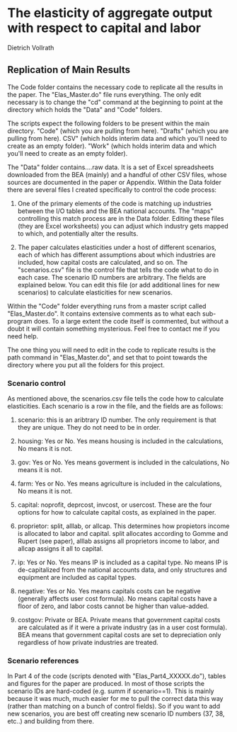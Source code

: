 # The elasticity of aggregate output with respect to capital and labor
Dietrich Vollrath

## Replication of Main Results
The Code folder contains the necessary code to replicate all the results in the paper. The "Elas_Master.do" file runs everything. The only edit necessary is to change the "cd" command at the beginning to point at the directory which holds the "Data" and "Code" folders. 

The scripts expect the following folders to be present within the main directory. "Code" (which you are pulling from here). "Drafts" (which you are pulling from here). CSV" (which holds interim data and which you'll need to create as an empty folder). "Work" (which holds interim data and which you'll need to create as an empty folder). 

The "Data" folder contains....raw data. It is a set of Excel spreadsheets downloaded from the BEA (mainly) and a handful of other CSV files, whose sources are documented in the paper or Appendix. Within the Data folder there are several files I created specifically to control the code process:

1. One of the primary elements of the code is matching up industries between the I/O tables and the BEA national accounts. The "maps" controlling this match process are in the Data folder. Editing these files (they are Excel worksheets) you can adjust which industry gets mapped to which, and potentially alter the results. 

2. The paper calculates elasticities under a host of different scenarios, each of which has different assumptions about which industries are included, how capital costs are calculated, and so on. The "scenarios.csv" file is the control file that tells the code what to do in each case. The scenario ID numbers are arbitrary. The fields are explained below. You can edit this file (or add additional lines for new scenarios) to calculate elasticities for new scenarios.

Within the "Code" folder everything runs from a master script called "Elas_Master.do". It contains extensive comments as to what each sub-program does. To a large extent the code itself is commented, but without a doubt it will contain something mysterious. Feel free to contact me if you need help. 

The one thing you will need to edit in the code to replicate results is the path command in "Elas_Master.do", and set that to point towards the directory where you put all the folders for this project. 

### Scenario control
As mentioned above, the scenarios.csv file tells the code how to calculate elasticities. Each scenario is a row in the file, and the fields are as follows:

1. scenario: this is an aribtrary ID number. The only requirement is that they are unique. They do not need to be in order.

2. housing: Yes or No. Yes means housing is included in the calculations, No means it is not.

3. gov: Yes or No. Yes means goverment is included in the calculations, No means it is not.

4. farm: Yes or No. Yes means agriculture is included in the calculations, No means it is not.

5. capital: noprofit, deprcost, invcost, or usercost. These are the four options for how to calculate capital costs, as explained in the paper. 

6. proprietor: split, alllab, or allcap. This determines how propietors income is allocated to labor and capital. split allocates according to Gomme and Rupert (see paper), alllab assigns all proprietors income to labor, and allcap assigns it all to capital.

7. ip: Yes or No. Yes means IP is included as a capital type. No means IP is de-capitalized from the national accounts data, and only structures and equipment are included as capital types.

8. negative: Yes or No. Yes means capitals costs can be negative (generally affects user cost formula). No means capital costs have a floor of zero, and labor costs cannot be higher than value-added.

9. costgov: Private or BEA. Private means that government capital costs are calculated as if it were a private industry (as in a user cost formula). BEA means that government capital costs are set to depreciation only regardless of how private industries are treated. 

### Scenario references
In Part 4 of the code (scripts denoted with "Elas_Part4_XXXXX.do"), tables and figures for the paper are produced. In most of those scripts the scenario IDs are hard-coded (e.g. summ if scenario==1). This is mainly because it was much, much easier for me to pull the correct data this way (rather than matching on a bunch of control fields). So if you want to add new scenarios, you are best off creating new scenario ID numbers (37, 38, etc..) and building from there. 


